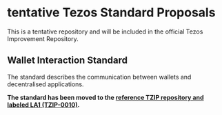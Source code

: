 # tentative Tezos Standard Proposals

This is a tentative repository and will be included in the official Tezos Improvement Repository.

## Wallet Interaction Standard

The standard describes the communication between wallets and decentralised applications.

**The standard has been moved to the [reference TZIP repository and labeled LA1 (TZIP-0010)](https://gitlab.com/tzip/tzip/tree/master/Proposals/TZIP-0010).**
